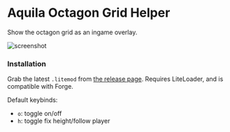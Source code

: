 # Aquila Octagon Grid Helper

Show the octagon grid as an ingame overlay.

![screenshot](https://cdn.discordapp.com/attachments/196043382278062081/220179034896728064/2016-08-30_04.51.37.png)

### Installation
Grab the latest `.litemod` from [the release page](https://github.com/Gjum/octaquila/releases/).
Requires LiteLoader, and is compatible with Forge.

Default keybinds:
- `o`: toggle on/off
- `h`: toggle fix height/follow player


